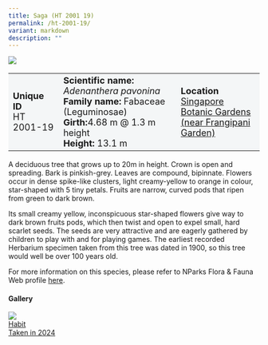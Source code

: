 ```yaml
---
title: Saga (HT 2001 19)
permalink: /ht-2001-19/
variant: markdown
description: ""
---
```

<div class="isomer-image-wrapper">
<img src="/images/Heritage_trees_photos/sea_almond_ht_2020_31-habit.jpg"> 
</div><table style="minWidth: 100px; font-size: 18px; background: #F4F6F7">
<tbody><tr>
<td rowspan="1" colspan="1">
<strong>Unique ID</strong>
<br>HT 2001-19
</td>
<td rowspan="1" colspan="1">
<strong>Scientific name:</strong> <em>Adenanthera pavonina</em> 
<br><strong>Family name:</strong> Fabaceae (Leguminosae)
<br><strong>Girth:</strong>4.68 m @ 1.3 m height
<br><strong>Height: </strong>13.1 m
</td>
<td rowspan="1" colspan="1">
<strong>Location</strong><a href="https://www.onemap.gov.sg/?lat=1.3099299999955505&amp;lng=103.81711099999814">
<br>Singapore Botanic Gardens<br>(near Frangipani Garden)</a>
</td>
</tr>
</tbody></table>
<p>A deciduous tree that grows up to 20m in height. Crown is open and spreading. Bark is pinkish-grey. Leaves are compound, bipinnate. Flowers occur in dense spike-like clusters, light creamy-yellow to orange in colour, star-shaped with 5 tiny petals. Fruits are narrow, curved pods that ripen from green to dark brown.</p>
  
<p>Its small creamy yellow, inconspicuous star-shaped flowers give way to dark brown fruits pods, which then twist and open to expel small, hard scarlet seeds. The seeds are very attractive and are eagerly gathered by children to play with and for playing games. The earliest recorded Herbarium specimen taken from this tree was dated in 1900, so this tree would well be over 100 years old.</p>
	
<p>For more information on this species, please refer to NParks Flora &amp; Fauna Web profile <a href="https://www.nparks.gov.sg/florafaunaweb/flora/2/6/2697">here</a>.</p>

<h4><b>Gallery</b></h4>
<div class="isomer-card-grid">
<a href="/images/Heritage_trees_photos/sea_almond_ht_2020_31-habit.jpg" class="isomer-card">
<div class="isomer-card-image">
<div class="isomer-image-wrapper"><img src="/images/Heritage_trees_photos/sea_almond_ht_2020_31-habit.jpg"></div></div>
	<div class="isomer-card-body"><div class="isomer-card-title">Habit</div><div class="isomer-card-description">Taken in 2024</div></div></a>
<p></p></div>